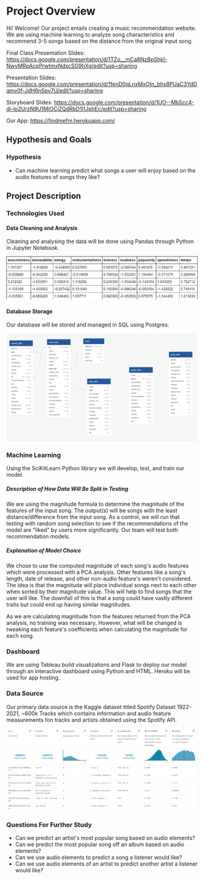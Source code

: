 # Project Overview
Hi! Welcome! Our project entails creating a music recommendation website. We are using machine learning to analyze song characteristics and recommend 3-5 songs based on the distance from the original input song.

Final Class Presentation Slides: https://docs.google.com/presentation/d/1TZo__mCa8NzBpShkI-NwvMRpAcpPrwtmxNdxcSG9hXg/edit?usp=sharing

Presentation Slides: https://docs.google.com/presentation/d/1fenD0qLnxMxOIn_bhs8PUaC3YdDqmv0f-JdH6nSpv7U/edit?usp=sharing

Storyboard Slides: https://docs.google.com/presentation/d/1UO--Mb5cc4-dj-lo2UrzN9U1MlOCjZQdRbD1l1JphEc/edit?usp=sharing

Our App: https://findmefm.herokuapp.com/

## Hypothesis and Goals
### Hypothesis
- Can machine learning predict what songs a user will enjoy based on the audio features of songs they like?

## Project Description
### Technologies Used
#### Data Cleaning and Analysis
Cleaning and analysing the data will be done using Pandas through Python in Jupyter Notebook. 

![Data Cleaning and Analysis](resources/pca_analysis_head.png)

#### Database Storage
Our database will be stored and managed in SQL using Postgres. 

![Database Diagram](resources/updated_quickDB.png)

### Machine Learning
Using the SciKitLearn Python library we will develop, test, and train our model. 
##### Description of How Data Will Be Split in Testing
We are using the magnitude formula to determine the magnitude of the features of the input song. The output(s) will be songs with the least distance/difference from the input song. As a control, we will run that testing with random song selection to see if the recommendations of the model are "liked" by users more significantly. Our team will test both recommendation models. 

##### Explanation of Model Choice
We chose to use the computed magnitude of each song's audio features which were processed with a PCA analysis. Other features like a song's length, date of release, and other non-audio feature's weren't considered. The idea is that the magnitude will place individual songs next to each other when sorted by their magnitude value. This will help to find songs that the user will like. The downfall of this is that a song could have vastly different traits but could end up having similar magnitudes.

As we are calculating magnitude from the features returned from the PCA analysis, no training was necessary. However, what will be changed is tweaking each feature's coefficients when calculating the magnitude for each song.


### Dashboard
We are using Tableau build visualizations and Flask to deploy our model through an interactive dashboard using Python and HTML. Heroku will be used for app hosting. 

### Data Source
Our primary data source is the Kaggle dataset titled Spotify Dataset 1922-2021, ~600k Tracks which contains information and audio feature measurements fon tracks and artists obtained using the Spotify API.

![Tracks Data Head](resources/tracks_datahead.png)

### Questions For Further Study
- Can we predict an artist's most popular song based on audio elements?
- Can we predict the most popular song off an album based on audio elements?
- Can we use audio elements to predict a song a listener would like?
- Can we use audio elements of an artist to predict another artist a listener would like?
